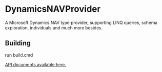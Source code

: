 DynamicsNAVProvider
===================

A Microsoft Dynamics NAV type provider, supporting LINQ queries, schema exploration, individuals and much more besides.



## Building



run build.cmd

<a href="http://forki.github.io/DynamicsNAVProvider" target="_blank">API documents available here.</a>
